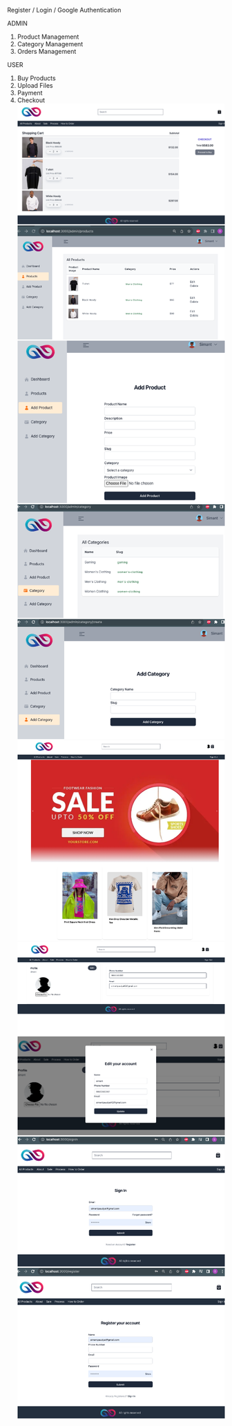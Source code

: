 Register / Login / Google Authentication

ADMIN

1. Product Management
2. Category Management
3. Orders Management

USER

1. Buy Products
2. Upload Files
3. Payment
4. Checkout
   ![alt text](https://github.com/simantp/ecommerce-next/blob/main/client/public/screenshot/0.png)
   ![alt text](https://github.com/simantp/ecommerce-next/blob/main/client/public/screenshot/1.png)
   ![alt text](https://github.com/simantp/ecommerce-next/blob/main/client/public/screenshot/2.png)
   ![alt text](https://github.com/simantp/ecommerce-next/blob/main/client/public/screenshot/3.png)
   ![alt text](https://github.com/simantp/ecommerce-next/blob/main/client/public/screenshot/4.png)
   ![alt text](https://github.com/simantp/ecommerce-next/blob/main/client/public/screenshot/5.png)
   ![alt text](https://github.com/simantp/ecommerce-next/blob/main/client/public/screenshot/6.png)
   ![alt text](https://github.com/simantp/ecommerce-next/blob/main/client/public/screenshot/7.png)
   ![alt text](https://github.com/simantp/ecommerce-next/blob/main/client/public/screenshot/8.png)
   ![alt text](https://github.com/simantp/ecommerce-next/blob/main/client/public/screenshot/9.png)
